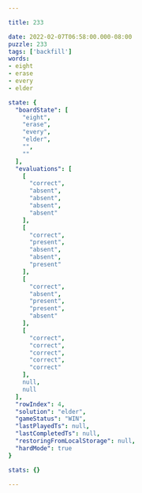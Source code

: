 ```yaml
---

title: 233

date: 2022-02-07T06:58:00.000-08:00
puzzle: 233
tags: ['backfill']
words:
- eight
- erase
- every
- elder

state: {
  "boardState": [
    "eight",
    "erase",
    "every",
    "elder",
    "",
    ""
  ],
  "evaluations": [
    [
      "correct",
      "absent",
      "absent",
      "absent",
      "absent"
    ],
    [
      "correct",
      "present",
      "absent",
      "absent",
      "present"
    ],
    [
      "correct",
      "absent",
      "present",
      "present",
      "absent"
    ],
    [
      "correct",
      "correct",
      "correct",
      "correct",
      "correct"
    ],
    null,
    null
  ],
  "rowIndex": 4,
  "solution": "elder",
  "gameStatus": "WIN",
  "lastPlayedTs": null,
  "lastCompletedTs": null,
  "restoringFromLocalStorage": null,
  "hardMode": true
}

stats: {}

---
```


<!-- more -->
